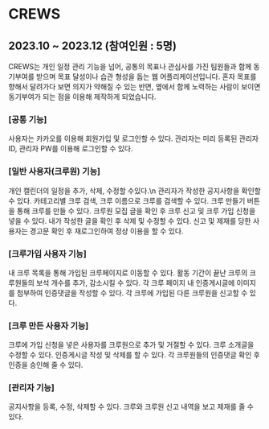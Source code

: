 # CREWS
2023.10 ~ 2023.12 (참여인원 : 5명)
---
CREWS는 개인 일정 관리 기능을 넘어, 공통의 목표나 관심사를 가진 팀원들과 함께 동기부여를 받으며 목표 달성이나 습관 형성을 돕는 웹 어플리케이션입니다. 혼자 목표를 향해서 달려가다 보면 의지가 약해질 수 있는 반면, 옆에서 함께 노력하는 사람이 보이면 동기부여가 되는 점을 이용해 제작하게 되었습니다.

### [공통 기능]
사용자는 카카오를 이용해 회원가입 및 로그인할 수 있다.
관리자는 미리 등록된 관리자 ID, 관리자 PW를 이용해 로그인할 수 있다.

### [일반 사용자(크루원) 기능]
개인 캘린더의 일정을 추가, 삭제, 수정할 수있다.\n
관리자가 작성한 공지사항을 확인할 수 있다.
카테고리별 크루 검색, 크루 이름으로 크루를 검색할 수 있다.
크루 만들기 버튼을 통해 크루를 만들 수 있다. 
크루원 모집 글을 확인 후 크루 신고 및 크루 가입 신청을 넣을 수 있다.
내가 작성한 글을 확인 후 삭제 및 수정할 수 있다.
신고 및 제재를 당한 사용자는 경고문 확인 후 재로그인하여 정상 이용을 할 수 있다.

### [크루가입 사용자 기능]
내 크루 목록을 통해 가입된 크루페이지로 이동할 수 있다.
활동 기간이 끝난 크루의 크루원들의 보석 개수를 추가, 감소시킬 수 있다.
각 크루 페이지 내 인증게시글에 이미지를 첨부하여 인증댓글을 작성할 수 있다.
각 크루에 가입된 다른 크루원을 신고할 수 있다.

### [크루 만든 사용자 기능]
크루에 가입 신청을 넣은 사용자를 크루원으로 추가 및 거절할 수 있다.
크루 소개글을 수정할 수 있다.
인증게시글 작성 및 삭제를 할 수 있다.
각 크루원들의 인증댓글 확인 후 인증을 승인해 줄 수 있다.

### [관리자 기능]
공지사항을 등록, 수정, 삭제할 수 있다.
크루와 크루원 신고 내역을 보고 제재를 줄 수 있다.
